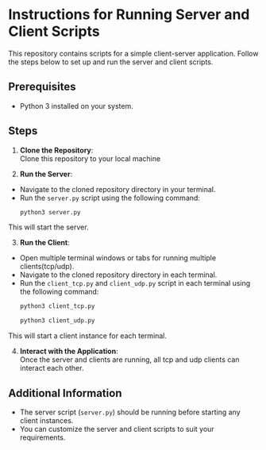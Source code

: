 # Instructions for Running Server and Client Scripts

This repository contains scripts for a simple client-server application. Follow the steps below to set up and run the server and client scripts.

## Prerequisites
- Python 3 installed on your system.

## Steps
1. **Clone the Repository**:  
   Clone this repository to your local machine

2. **Run the Server**:  
- Navigate to the cloned repository directory in your terminal.
- Run the `server.py` script using the following command:
  ```bash
  python3 server.py
  ```
This will start the server.

3. **Run the Client**:  
- Open multiple terminal windows or tabs for running multiple clients(tcp/udp).
- Navigate to the cloned repository directory in each terminal.
- Run the `client_tcp.py` and `client_udp.py` script in each terminal using the following command:
  ```bash
  python3 client_tcp.py
  ```
  ```bash
  python3 client_udp.py
  ```
This will start a client instance for each terminal.

4. **Interact with the Application**:  
Once the server and clients are running, all tcp and udp clients can interact each other.

## Additional Information
- The server script (`server.py`) should be running before starting any client instances.
- You can customize the server and client scripts to suit your requirements.